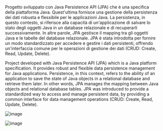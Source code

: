 Progetto sviluppato con
Java Persistence API (JPA) che è una specifica della piattaforma Java.
Quest'ultima fornisce una gestione della persistenza dei dati robusta e flessibile per le applicazioni Java. 
La persistenza, in questo contesto, si riferisce alla capacità di un'applicazione di salvare lo stato degli oggetti Java in un database relazionale e 
di recuperarli successivamente. In altre parole, JPA gestisce il mapping tra gli oggetti Java e le tabelle del database relazionale.
JPA è stata introdotta per fornire un modo standardizzato per accedere e gestire i dati persistenti, 
offrendo un'interfaccia comune per le operazioni di gestione dei dati (CRUD: Create, Read, Update, Delete). 

Project developed with
Java Persistence API (JPA) which is a Java platform specification.
It provides robust and flexible data persistence management for Java applications.
Persistence, in this context, refers to the ability of an application to save the state of Java objects in a relational database and
retrieve them later. In other words, JPA manages the mapping between Java objects and relational database tables.
JPA was introduced to provide a standardized way to access and manage persistent data,
by providing a common interface for data management operations (CRUD: Create, Read, Update, Delete).

  
  ![image](https://github.com/user-attachments/assets/26955a01-24b4-4caa-8e66-a8f3573f922b)


  
  ![image](https://github.com/user-attachments/assets/199cc0e9-a654-411e-8b6d-6eb456cf5feb)

